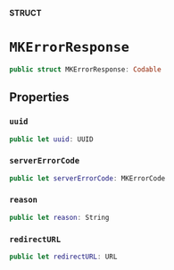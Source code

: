 **STRUCT**

# `MKErrorResponse`

```swift
public struct MKErrorResponse: Codable
```

## Properties
### `uuid`

```swift
public let uuid: UUID
```

### `serverErrorCode`

```swift
public let serverErrorCode: MKErrorCode
```

### `reason`

```swift
public let reason: String
```

### `redirectURL`

```swift
public let redirectURL: URL
```
